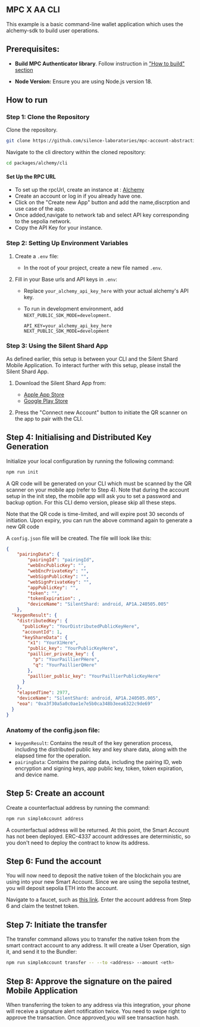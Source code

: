 ## MPC X AA CLI

This example is a basic command-line wallet application which uses the alchemy-sdk to build user operations.

## Prerequisites:

- **Build MPC Authenticator library**. Follow instruction in ["How to build" section](../../mpc/README.md#how-to-build)

- **Node Version:** Ensure you are using Node.js version 18.

## How to run

### Step 1: Clone the Repository

Clone the repository.

```bash
git clone https://github.com/silence-laboratories/mpc-account-abstraction-sdk
```

Navigate to the cli directory within the cloned repository:

```bash
cd packages/alchemy/cli
```

#### Set Up the RPC URL

- To set up the rpcUrl, create an instance at : [Alchemy](https://dashboard.alchemy.com/apps)
- Create an account or log in if you already have one.
- Click on the "Create new App" button and add the name,discrption and use case of the app.
- Once added,navigate to network tab and select API key corresponding to the sepolia network.
- Copy the API Key for your instance.

### Step 2: Setting Up Environment Variables

1. Create a `.env` file:

   - In the root of your project, create a new file named `.env`.

2. Fill in your Base urls and API keys in `.env`:

   - Replace `your_alchemy_api_key_here` with your actual alchemy's API key.
   - To run in development environment, add `NEXT_PUBLIC_SDK_MODE=development`.

     ```env
     API_KEY=your_alchemy_api_key_here
     NEXT_PUBLIC_SDK_MODE=development
     ```

### Step 3: Using the Silent Shard App

As defined earlier, this setup is between your CLI and the Silent Shard Mobile Application. To interact further with this setup, please install the Silent Shard App.

1. Download the Silent Shard App from:

   - [Apple App Store](https://apps.apple.com/us/app/silent-shard/id6468993285)
   - [Google Play Store](https://play.google.com/store/apps/details?id=com.silencelaboratories.silentshard&hl=kr&pli=1)

2. Press the "Connect new Account" button to initiate the QR scanner on the app to pair with the CLI.

## Step 4: Initialising and Distributed Key Generation

Initialize your local configuration by running the following command:

```bash
npm run init
```

A QR code will be generated on your CLI which must be scanned by the QR scanner on your mobile app (refer to Step 4). Note that during the account setup in the init step, the mobile app will ask you to set a password and backup option. For this CLI demo version, please skip all these steps.

Note that the QR code is time-limited, and will expire post 30 seconds of initiation. Upon expiry, you can run the above command again to generate a new QR code

A `config.json` file will be created. The file will look like this:

```json
{
    "pairingData": {
        "pairingId": "pairingId",
        "webEncPublicKey": "",
        "webEncPrivateKey": "",
        "webSignPublicKey": "",
        "webSignPrivateKey": "",
        "appPublicKey": "",
        "token": "",
        "tokenExpiration": ,
        "deviceName": "SilentShard: android, AP1A.240505.005"
    },
  "keygenResult": {
    "distributedKey": {
      "publicKey": "YourDistributedPublicKeyHere",
      "accountId": 1,
      "keyShareData": {
        "x1": "YourX1Here",
        "public_key": "YourPublicKeyHere",
        "paillier_private_key": {
          "p": "YourPaillierPHere",
          "q": "YourPaillierQHere"
        },
        "paillier_public_key": "YourPaillierPublicKeyHere"
      }
    },
    "elapsedTime": 2977,
    "deviceName": "SilentShard: android, AP1A.240505.005",
    "eoa": "0xa3f30a5a0c0ae1e7e5b0ca348b3eea6322c9de69"
  }
}
```

### Anatomy of the config.json file:

- `keygenResult`: Contains the result of the key generation process, including the distributed public key and key share data, along with the elapsed time for the operation.
- `pairingData`: Contains the pairing data, including the pairing ID, web encryption and signing keys, app public key, token, token expiration, and device name.

## Step 5: Create an account

Create a counterfactual address by running the command:

```bash
npm run simpleAccount address
```

A counterfactual address will be returned. At this point, the Smart Account has not been deployed. ERC-4337 account addresses are deterministic, so you don't need to deploy the contract to know its address.

## Step 6: Fund the account

You will now need to deposit the native token of the blockchain you are using into your new Smart Account. Since we are using the sepolia testnet, you will deposit sepolia ETH into the account.

Navigate to a faucet, such as [this link](https://cloud.google.com/application/web3/faucet/ethereum/sepolia). Enter the account address from Step 6 and claim the testnet token.

## Step 7: Initiate the transfer

The transfer command allows you to transfer the native token from the smart contract account to any address. It will create a User Operation, sign it, and send it to the Bundler:

```bash
npm run simpleAccount transfer -- --to <address> --amount <eth>
```

## Step 8: Approve the signature on the paired Mobile Application

When transferring the token to any address via this integration, your phone will receive a signature alert notification twice. You need to swipe right to approve the transaction. Once approved,you will see transaction hash.

